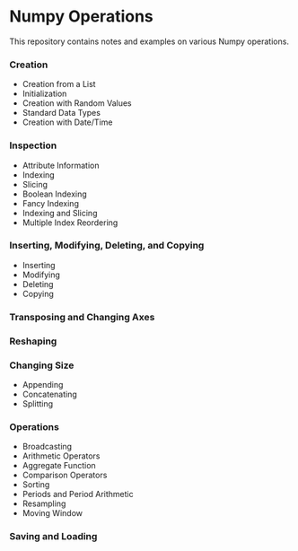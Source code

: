 # Numpy Operations
This repository contains notes and examples on various Numpy operations.

### Creation
- Creation from a List
- Initialization
- Creation with Random Values
- Standard Data Types
- Creation with Date/Time
### Inspection
- Attribute Information
- Indexing
- Slicing
- Boolean Indexing
- Fancy Indexing
- Indexing and Slicing
- Multiple Index Reordering
### Inserting, Modifying, Deleting, and Copying
- Inserting
- Modifying
- Deleting
- Copying
### Transposing and Changing Axes
### Reshaping
### Changing Size
- Appending
- Concatenating
- Splitting
### Operations
- Broadcasting
- Arithmetic Operators
- Aggregate Function
- Comparison Operators
- Sorting
- Periods and Period Arithmetic
- Resampling
- Moving Window
### Saving and Loading
